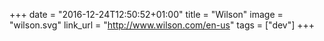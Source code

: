 +++
date = "2016-12-24T12:50:52+01:00"
title = "Wilson"
image = "wilson.svg"
link_url = "http://www.wilson.com/en-us"
tags = ["dev"]
+++

